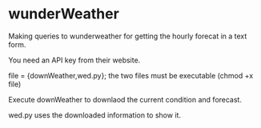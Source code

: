 # wunderWeather


Making queries to wunderweather for getting the hourly forecat in a 
text form.


You need an API key from their website.

file = {downWeather,wed.py}; the two files must be executable (chmod 
+x file)

Execute downWeather to downlaod the current condition and forecast.

wed.py uses the downloaded information to show it.


